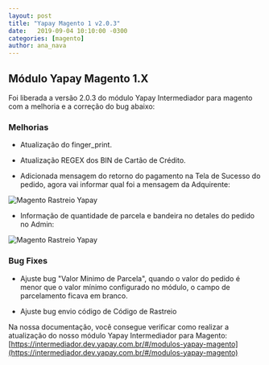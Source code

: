 ```yaml
---
layout: post
title: "Yapay Magento 1 v2.0.3"
date:   2019-09-04 10:10:00 -0300
categories: [magento]
author: ana_nava
---
```


## Módulo Yapay Magento 1.X

Foi liberada a versão 2.0.3 do módulo Yapay Intermediador para magento com a melhoria e a correção do bug abaixo:

<!-- more -->


### **Melhorias**

* Atualização do finger_print.

* Atualização REGEX dos BIN de Cartão de Crédito.

* Adicionada mensagem do retorno do pagamento na Tela de Sucesso do pedido, agora vai informar qual foi a mensagem da Adquirente:

![Magento Rastreio Yapay](https://raw.githubusercontent.com/YapayPagamentos/integracao-news/master/images/Magento_RetornoMensagem.png)


* Informação de quantidade de parcela e bandeira no detales do pedido no Admin:

![Magento Rastreio Yapay](https://raw.githubusercontent.com/YapayPagamentos/integracao-news/master/images/Magento_InfoPedido.png)


### **Bug Fixes**

* Ajuste bug "Valor Minimo de Parcela", quando o valor do pedido é menor que o valor mínimo configurado no módulo, o campo de parcelamento ficava em branco. 

* Ajuste bug envio código de Código de Rastreio


Na nossa documentação, você consegue verificar como realizar a atualização do nosso módulo Yapay Intermediador para Magento: [https://intermediador.dev.yapay.com.br/#/modulos-yapay-magento](https://intermediador.dev.yapay.com.br/#/modulos-yapay-magento)


